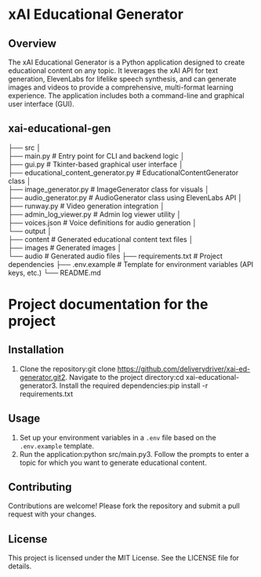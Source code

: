 # xAI Educational Generator

## Overview
The xAI Educational Generator is a Python application designed to create educational content on any topic. It leverages the xAI API for text generation, ElevenLabs for lifelike speech synthesis, and can generate images and videos to provide a comprehensive, multi-format learning experience. The application includes both a command-line and graphical user interface (GUI).

## xai-educational-gen 
├── src 
│   
├── main.py                        # Entry point for CLI and backend logic 
│   
├── gui.py                         # Tkinter-based graphical user interface 
│   
├── educational_content_generator.py # EducationalContentGenerator class 
│   
├── image_generator.py              # ImageGenerator class for visuals 
│   
├── audio_generator.py              # AudioGenerator class using ElevenLabs API 
│   
├── runway.py                      # Video generation integration 
│   
├── admin_log_viewer.py             # Admin log viewer utility 
│   
├── voices.json                     # Voice definitions for audio generation 
│   
└── output 
│       
├── content                     # Generated educational content text files 
│       
├── images                     # Generated images 
│       
└── audio                       # Generated audio files 
├── requirements.txt                    # Project dependencies 
├── .env.example                        # Template for environment variables (API keys, etc.) 
└── README.md

# Project documentation for the project
## Installation
1. Clone the repository:git clone https://github.com/deliverydriver/xai-ed-generator.git2. Navigate to the project directory:cd xai-educational-generator3. Install the required dependencies:pip install -r requirements.txt
## Usage
1. Set up your environment variables in a `.env` file based on the `.env.example` template.
2. Run the application:python src/main.py3. Follow the prompts to enter a topic for which you want to generate educational content.

## Contributing
Contributions are welcome! Please fork the repository and submit a pull request with your changes.

## License
This project is licensed under the MIT License. See the LICENSE file for details.